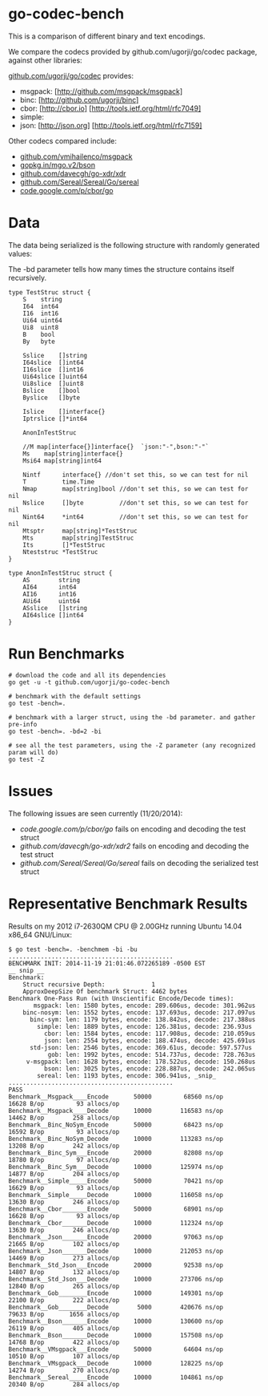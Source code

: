 # go-codec-bench

This is a comparison of different binary and text encodings.

We compare the codecs provided by github.com/ugorji/go/codec package,
against other libraries:

[github.com/ugorji/go/codec](http://github.com/ugorji/go) provides:

  - msgpack: [http://github.com/msgpack/msgpack] 
  - binc:    [http://github.com/ugorji/binc]
  - cbor:    [http://cbor.io] [http://tools.ietf.org/html/rfc7049]
  - simple: 
  - json:    [http://json.org] [http://tools.ietf.org/html/rfc7159] 

Other codecs compared include:

  - [github.com/vmihailenco/msgpack](http://github.com/vmihailenco/msgpack)
  - [gopkg.in/mgo.v2/bson](http://gopkg.in/mgo.v2/bson)
  - [github.com/davecgh/go-xdr/xdr](http://github.com/davecgh/go-xdr/xdr)
  - [github.com/Sereal/Sereal/Go/sereal](http://github.com/Sereal/Sereal/Go/sereal)
  - [code.google.com/p/cbor/go](http://code.google.com/p/cbor/go)
  
# Data

The data being serialized is the following structure with randomly generated values:

The -bd parameter tells how many times the structure contains itself recursively.

```
type TestStruc struct {
	S    string
	I64  int64
	I16  int16
	Ui64 uint64
	Ui8  uint8
	B    bool
	By   byte

	Sslice    []string
	I64slice  []int64
	I16slice  []int16
	Ui64slice []uint64
	Ui8slice  []uint8
	Bslice    []bool
	Byslice   []byte

	Islice    []interface{}
	Iptrslice []*int64

	AnonInTestStruc

	//M map[interface{}]interface{}  `json:"-",bson:"-"`
	Ms    map[string]interface{}
	Msi64 map[string]int64

	Nintf      interface{} //don't set this, so we can test for nil
	T          time.Time
	Nmap       map[string]bool //don't set this, so we can test for nil
	Nslice     []byte          //don't set this, so we can test for nil
	Nint64     *int64          //don't set this, so we can test for nil
	Mtsptr     map[string]*TestStruc
	Mts        map[string]TestStruc
	Its        []*TestStruc
	Nteststruc *TestStruc
}

type AnonInTestStruc struct {
	AS        string
	AI64      int64
	AI16      int16
	AUi64     uint64
	ASslice   []string
	AI64slice []int64
}

```

# Run Benchmarks

```
# download the code and all its dependencies 
go get -u -t github.com/ugorji/go-codec-bench

# benchmark with the default settings 
go test -bench=.

# benchmark with a larger struct, using the -bd parameter. and gather pre-info
go test -bench=. -bd=2 -bi

# see all the test parameters, using the -Z parameter (any recognized param will do)
go test -Z
```

# Issues

The following issues are seen currently (11/20/2014):

- _code.google.com/p/cbor/go_ fails on encoding and decoding the test struct
- _github.com/davecgh/go-xdr/xdr2_ fails on encoding and decoding the test struct
- _github.com/Sereal/Sereal/Go/sereal_ fails on decoding the serialized test struct

# Representative Benchmark Results

Results on my 2012 i7-2630QM CPU @ 2.00GHz running Ubuntu 14.04 x86_64 GNU/Linux:

```
$ go test -bench=. -benchmem -bi -bu
..............................................
BENCHMARK INIT: 2014-11-19 21:01:46.072265189 -0500 EST
__ snip __
Benchmark: 
	Struct recursive Depth:             1
	ApproxDeepSize Of benchmark Struct: 4462 bytes
Benchmark One-Pass Run (with Unscientific Encode/Decode times): 
	   msgpack: len: 1580 bytes, encode: 289.606us, decode: 301.962us
	binc-nosym: len: 1552 bytes, encode: 137.693us, decode: 217.097us
	  binc-sym: len: 1179 bytes, encode: 138.842us, decode: 217.388us
	    simple: len: 1889 bytes, encode: 126.381us, decode: 236.93us
	      cbor: len: 1584 bytes, encode: 117.908us, decode: 210.059us
	      json: len: 2554 bytes, encode: 188.474us, decode: 425.691us
	  std-json: len: 2546 bytes, encode: 369.61us, decode: 597.577us
	       gob: len: 1992 bytes, encode: 514.737us, decode: 728.763us
	 v-msgpack: len: 1628 bytes, encode: 178.522us, decode: 150.268us
	      bson: len: 3025 bytes, encode: 228.887us, decode: 242.065us
	    sereal: len: 1193 bytes, encode: 306.941us, _snip_
..............................................
PASS
Benchmark__Msgpack____Encode	   50000	     68560 ns/op	   16628 B/op	      93 allocs/op
Benchmark__Msgpack____Decode	   10000	    116583 ns/op	   14462 B/op	     258 allocs/op
Benchmark__Binc_NoSym_Encode	   50000	     68423 ns/op	   16592 B/op	      93 allocs/op
Benchmark__Binc_NoSym_Decode	   10000	    113283 ns/op	   13208 B/op	     242 allocs/op
Benchmark__Binc_Sym___Encode	   20000	     82808 ns/op	   18780 B/op	      97 allocs/op
Benchmark__Binc_Sym___Decode	   10000	    125974 ns/op	   14877 B/op	     204 allocs/op
Benchmark__Simple_____Encode	   50000	     70421 ns/op	   16629 B/op	      93 allocs/op
Benchmark__Simple_____Decode	   10000	    116058 ns/op	   13630 B/op	     246 allocs/op
Benchmark__Cbor_______Encode	   50000	     68901 ns/op	   16628 B/op	      93 allocs/op
Benchmark__Cbor_______Decode	   10000	    112324 ns/op	   13630 B/op	     246 allocs/op
Benchmark__Json_______Encode	   20000	     97063 ns/op	   21665 B/op	     102 allocs/op
Benchmark__Json_______Decode	   10000	    212053 ns/op	   14469 B/op	     273 allocs/op
Benchmark__Std_Json___Encode	   20000	     92538 ns/op	   14807 B/op	     132 allocs/op
Benchmark__Std_Json___Decode	   10000	    273706 ns/op	   12840 B/op	     265 allocs/op
Benchmark__Gob________Encode	   10000	    149301 ns/op	   22100 B/op	     222 allocs/op
Benchmark__Gob________Decode	    5000	    420676 ns/op	   79633 B/op	    1656 allocs/op
Benchmark__Bson_______Encode	   10000	    130600 ns/op	   26119 B/op	     405 allocs/op
Benchmark__Bson_______Decode	   10000	    157508 ns/op	   14768 B/op	     422 allocs/op
Benchmark__VMsgpack___Encode	   50000	     64604 ns/op	   10510 B/op	     107 allocs/op
Benchmark__VMsgpack___Decode	   10000	    128225 ns/op	   14274 B/op	     270 allocs/op
Benchmark__Sereal_____Encode	   10000	    104861 ns/op	   20340 B/op	     284 allocs/op
```
